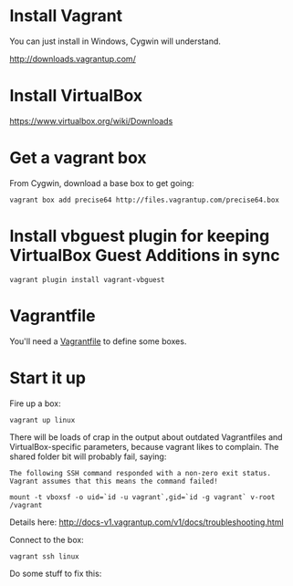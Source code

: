 # Install Vagrant

You can just install in Windows, Cygwin will understand.  

http://downloads.vagrantup.com/

# Install VirtualBox

https://www.virtualbox.org/wiki/Downloads

# Get a vagrant box

From Cygwin, download a base box to get going:

    vagrant box add precise64 http://files.vagrantup.com/precise64.box
    
# Install vbguest plugin for keeping VirtualBox Guest Additions in sync

    vagrant plugin install vagrant-vbguest

# Vagrantfile

You'll need a [Vagrantfile](https://github.com/conan/vagrant-setup/blob/master/Vagrantfile) to define some boxes.

# Start it up

Fire up a box:

    vagrant up linux

There will be loads of crap in the output about outdated Vagrantfiles and VirtualBox-specific parameters, because vagrant likes to complain.  The shared folder bit will probably fail, saying:

    The following SSH command responded with a non-zero exit status.
    Vagrant assumes that this means the command failed!

    mount -t vboxsf -o uid=`id -u vagrant`,gid=`id -g vagrant` v-root /vagrant

Details here: http://docs-v1.vagrantup.com/v1/docs/troubleshooting.html

Connect to the box:

    vagrant ssh linux

Do some stuff to fix this:

